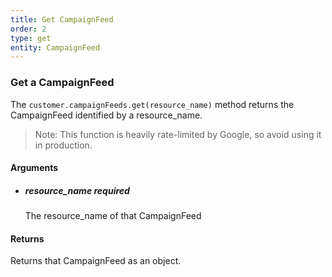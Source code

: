 ```yaml
---
title: Get CampaignFeed 
order: 2
type: get
entity: CampaignFeed 
---
```


### Get a CampaignFeed 

The `customer.campaignFeeds.get(resource_name)` method returns the CampaignFeed identified by a resource_name. 

> Note: This function is heavily rate-limited by Google, so avoid using it in production.


#### Arguments

- ##### resource_name *required*
    The resource_name of that CampaignFeed


#### Returns

Returns that CampaignFeed as an object.
